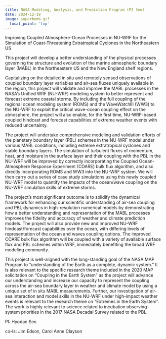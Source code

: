 ```yaml
---
title: NASA Modeling, Analysis, and Prediction Program (PI Seo)
date: 2024-12-19
image: superbomb.gif
  focal_point: 'top'
---
```


Improving Coupled Atmosphere-Ocean Processes in NU-WRF for the Simulation of Coast-Threatening Extratropical Cyclones in the Northeastern US
<!--more-->

This project will develop a better understanding of the physical processes governing the structure and evolution of the marine atmospheric boundary layer (MABL) in the Northeastern US and the New England shelf regions.

Capitalizing on the detailed in situ and remotely sensed observations of coupled boundary layer variables and air-sea fluxes uniquely available in the region, this project will validate and improve the MABL processes in the NASA’s Unified WRF (NU-WRF) modeling system to better represent and forecast extreme coastal storms. By including the full coupling of the regional ocean modeling system (ROMS) and the WaveWatchIII (WW3) to the NU-WRF to exploit the critical wave-ocean coupling effect on the atmosphere, the project will also enable, for the first time, NU-WRF-based coupled hindcast and forecast capabilities of extreme weather events with reduced uncertainty.

The project will undertake comprehensive modeling and validation efforts of the planetary boundary layer (PBL) schemes in the NU-WRF model under various MABL conditions, including extreme extratropical cyclones and stable boundary layers. The simulation of turbulent fluxes of momentum, heat, and moisture in the surface layer and their coupling with the PBL in the NU-WRF will be improved by correctly incorporating the Coupled Ocean-Atmosphere Response Experiment (COARE) bulk flux algorithm, and also directly incorporating ROMS and WW3 into the NU-WRF system. We will then carry out a series of case study simulations using this newly coupled NU-WRF model to quantify the impacts of the ocean/wave coupling on the NU-WRF simulation skills of extreme storms.

The project’s most significant outcome is to solidify the dynamical framework for enhancing our scientific understanding of air-sea coupling and PBL dynamics in high-resolution numerical models by demonstrating how a better understanding and representation of the MABL processes improves the fidelity and accuracy of weather and climate prediction models. The project will also provide new and improved NU-WRF hindcast/forecast capabilities over the ocean, with differing levels of representation of the ocean and waves coupling options. The improved COARE bulk flux algorithm will be coupled with a variety of available surface flux and PBL schemes within WRF, immediately benefiting the broad WRF modeling community.

This project is well-aligned with the long-standing goal of the NASA MAP Program to “understanding of the Earth as a complete, dynamic system.” It is also relevant to the specific research theme included in the 2020 MAP solicitation on “Coupling in the Earth System” as the project will advance our understanding and increase our capacity to represent the coupling across the air-sea boundary layer in weather and climate model by using a unique set of in situ MABL measurements. Further, our investigation of air-sea interaction and model skills in the NU-WRF under high-impact weather events is relevant to the research theme on “Extremes in the Earth System”. The work is highly relevant to science related to incubation observing-system priorities in the 2017 NASA Decadal Survey related to the PBL.

PI: Hyodae Seo

co-Is: Jim Edson, Carol Anne Clayson
